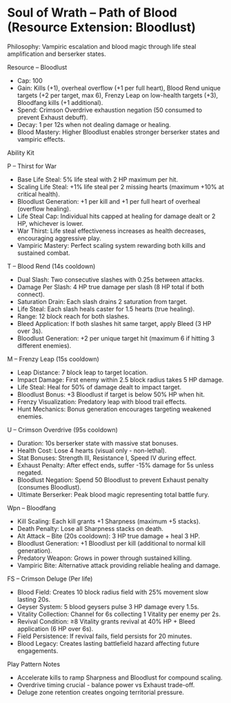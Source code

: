 # Soul of Wrath – Path of Blood (Resource Extension: Bloodlust)

Philosophy: Vampiric escalation and blood magic through life steal amplification and berserker states.

Resource – Bloodlust
- Cap: 100
- Gain: Kills (+1), overheal overflow (+1 per full heart), Blood Rend unique targets (+2 per target, max 6), Frenzy Leap on low-health targets (+3), Bloodfang kills (+1 additional).
- Spend: Crimson Overdrive exhaustion negation (50 consumed to prevent Exhaust debuff).
- Decay: 1 per 12s when not dealing damage or healing.
- Blood Mastery: Higher Bloodlust enables stronger berserker states and vampiric effects.

Ability Kit

P – Thirst for War
- Base Life Steal: 5% life steal with 2 HP maximum per hit.
- Scaling Life Steal: +1% life steal per 2 missing hearts (maximum +10% at critical health).
- Bloodlust Generation: +1 per kill and +1 per full heart of overheal (overflow healing).
- Life Steal Cap: Individual hits capped at healing for damage dealt or 2 HP, whichever is lower.
- War Thirst: Life steal effectiveness increases as health decreases, encouraging aggressive play.
- Vampiric Mastery: Perfect scaling system rewarding both kills and sustained combat.

T – Blood Rend (14s cooldown)
- Dual Slash: Two consecutive slashes with 0.25s between attacks.
- Damage Per Slash: 4 HP true damage per slash (8 HP total if both connect).
- Saturation Drain: Each slash drains 2 saturation from target.
- Life Steal: Each slash heals caster for 1.5 hearts (true healing).
- Range: 12 block reach for both slashes.
- Bleed Application: If both slashes hit same target, apply Bleed (3 HP over 3s).
- Bloodlust Generation: +2 per unique target hit (maximum 6 if hitting 3 different enemies).

M – Frenzy Leap (15s cooldown)
- Leap Distance: 7 block leap to target location.
- Impact Damage: First enemy within 2.5 block radius takes 5 HP damage.
- Life Steal: Heal for 50% of damage dealt to impact target.
- Bloodlust Bonus: +3 Bloodlust if target is below 50% HP when hit.
- Frenzy Visualization: Predatory leap with blood trail effects.
- Hunt Mechanics: Bonus generation encourages targeting weakened enemies.

U – Crimson Overdrive (95s cooldown)
- Duration: 10s berserker state with massive stat bonuses.
- Health Cost: Lose 4 hearts (visual only - non-lethal).
- Stat Bonuses: Strength III, Resistance I, Speed IV during effect.
- Exhaust Penalty: After effect ends, suffer -15% damage for 5s unless negated.
- Bloodlust Negation: Spend 50 Bloodlust to prevent Exhaust penalty (consumes Bloodlust).
- Ultimate Berserker: Peak blood magic representing total battle fury.

Wpn – Bloodfang
- Kill Scaling: Each kill grants +1 Sharpness (maximum +5 stacks).
- Death Penalty: Lose all Sharpness stacks on death.
- Alt Attack – Bite (20s cooldown): 3 HP true damage + heal 3 HP.
- Bloodlust Generation: +1 Bloodlust per kill (additional to normal kill generation).
- Predatory Weapon: Grows in power through sustained killing.
- Vampiric Bite: Alternative attack providing reliable healing and damage.

FS – Crimson Deluge (Per life)
- Blood Field: Creates 10 block radius field with 25% movement slow lasting 20s.
- Geyser System: 5 blood geysers pulse 3 HP damage every 1.5s.
- Vitality Collection: Channel for 6s collecting 1 Vitality per enemy per 2s.
- Revival Condition: ≥8 Vitality grants revival at 40% HP + Bleed application (6 HP over 6s).
- Field Persistence: If revival fails, field persists for 20 minutes.
- Blood Legacy: Creates lasting battlefield hazard affecting future engagements.

Play Pattern Notes
- Accelerate kills to ramp Sharpness and Bloodlust for compound scaling.
- Overdrive timing crucial - balance power vs Exhaust trade-off.
- Deluge zone retention creates ongoing territorial pressure.

